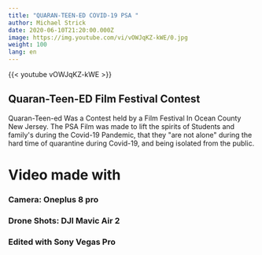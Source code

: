 ```yaml
---
title: "QUARAN-TEEN-ED COVID-19 PSA "
author: Michael Strick
date: 2020-06-10T21:20:00.000Z
image: https://img.youtube.com/vi/vOWJqKZ-kWE/0.jpg
weight: 100
lang: en
---
```

{{< youtube vOWJqKZ-kWE  >}}
## Quaran-Teen-ED Film Festival Contest
Quaran-Teen-ed Was a Contest held by a Film Festival In Ocean County New Jersey. 
The PSA Film was made to lift the spirits of Students and family's during the Covid-19 Pandemic, that they "are not alone" during the hard time of quarantine during Covid-19, and being isolated from the public.

#  Video made with 
### Camera: Oneplus 8 pro
### Drone Shots: DJI Mavic Air 2
### Edited with Sony Vegas Pro
